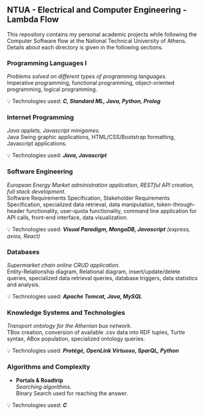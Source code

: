 ## NTUA - Electrical and Computer Engineering - Lambda Flow

This repository contains my personal academic projects while following the Computer Software flow at the National Technical University of Athens. Details about each directory is given in the following sections.

### Programming Languages I

_Problems solved on different types of programming languages._  
Imperative programming, functional programming, object-oriented programming, logical programming.

:bulb: Technologies used: **_C, Standard ML, Java, Python, Prolog_**

### Internet Programming

_Java applets, Javascript minigames._  
Java Swing graphic applications, HTML/CSS/Bootstrap formatting, Javascript applications.

:bulb: Technologies used: **_Java, Javascript_**

### Software Engineering

_European Energy Market administration application, RESTful API creation, full stack development._  
Software Requirements Specification, Stakeholder Requirements Specification, specialized data retrieval, data manipulation, token-through-header functionality, user-quota functionality, command line application for API calls, front-end interface, data visualization.

:bulb: Technologies used: **_Visual Paradigm, MongoDB, Javascript_** _(express, axios, React)_

### Databases

_Supermarket chain online CRUD application._  
Entity-Relationship diagram, Relational diagram, insert/update/delete queries, specialized data retrieval queries, database triggers, data statistics and analysis.

:bulb: Technologies used: **_Apache Tomcat, Java, MySQL_**

### Knowledge Systems and Technologies

_Transport ontology for the Athenian bus network._  
TBox creation, conversion of available .csv data into RDF tuples, Turtle syntax, ABox population, specialized ontology queries.

:bulb: Technologies used: **_Protégé, OpenLink Virtuoso, SparQL, Python_**

### Algorithms and Complexity

-   **Portals & Roadtrip**  
_Searching algorithms._     
Binary Search used for reaching the answer.

:bulb: Technologies used: **_C_**
